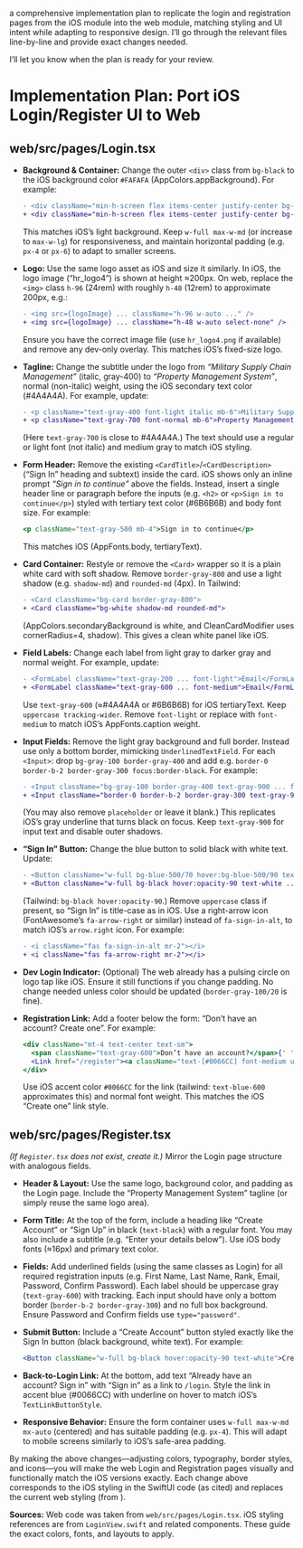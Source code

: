 a comprehensive implementation plan to replicate the login and registration pages from the iOS module into the web module, matching styling and UI intent while adapting to responsive design. I’ll go through the relevant files line-by-line and provide exact changes needed.

I’ll let you know when the plan is ready for your review.


# Implementation Plan: Port iOS Login/Register UI to Web

## web/src/pages/Login.tsx

* **Background & Container:** Change the outer `<div>` class from `bg-black` to the iOS background color `#FAFAFA` (AppColors.appBackground). For example:

  ```diff
  - <div className="min-h-screen flex items-center justify-center bg-black px-4 ...">
  + <div className="min-h-screen flex items-center justify-center bg-[#FAFAFA] px-4 ...">
  ```

  This matches iOS’s light background. Keep `w-full max-w-md` (or increase to `max-w-lg`) for responsiveness, and maintain horizontal padding (e.g. `px-4` or `px-6`) to adapt to smaller screens.

* **Logo:** Use the same logo asset as iOS and size it similarly. In iOS, the logo image (“hr\_logo4”) is shown at height ≈200px. On web, replace the `<img>` class `h-96` (24rem) with roughly `h-48` (12rem) to approximate 200px, e.g.:

  ```diff
  - <img src={logoImage} ... className="h-96 w-auto ..." />
  + <img src={logoImage} ... className="h-48 w-auto select-none" />
  ```

  Ensure you have the correct image file (use `hr_logo4.png` if available) and remove any dev-only overlay. This matches iOS’s fixed-size logo.

* **Tagline:** Change the subtitle under the logo from *“Military Supply Chain Management”* (italic, gray-400) to *“Property Management System”*, normal (non-italic) weight, using the iOS secondary text color (#4A4A4A). For example, update:

  ```diff
  - <p className="text-gray-400 font-light italic mb-6">Military Supply Chain Management</p>
  + <p className="text-gray-700 font-normal mb-6">Property Management System</p>
  ```

  (Here `text-gray-700` is close to #4A4A4A.) The text should use a regular or light font (not italic) and medium gray to match iOS styling.

* **Form Header:** Remove the existing `<CardTitle>`/`<CardDescription>` (“Sign In” heading and subtext) inside the card. iOS shows only an inline prompt *“Sign in to continue”* above the fields. Instead, insert a single header line or paragraph before the inputs (e.g. `<h2>` or `<p>Sign in to continue</p>`) styled with tertiary text color (#6B6B6B) and body font size. For example:

  ```jsx
  <p className="text-gray-500 mb-4">Sign in to continue</p>
  ```

  This matches iOS (AppFonts.body, tertiaryText).

* **Card Container:** Restyle or remove the `<Card>` wrapper so it is a plain white card with soft shadow. Remove `border-gray-800` and use a light shadow (e.g. `shadow-md`) and `rounded-md` (4px). In Tailwind:

  ```diff
  - <Card className="bg-card border-gray-800">
  + <Card className="bg-white shadow-md rounded-md">
  ```

  (AppColors.secondaryBackground is white, and CleanCardModifier uses cornerRadius=4, shadow). This gives a clean white panel like iOS.

* **Field Labels:** Change each label from light gray to darker gray and normal weight. For example, update:

  ```diff
  - <FormLabel className="text-gray-200 ... font-light">Email</FormLabel>
  + <FormLabel className="text-gray-600 ... font-medium">Email</FormLabel>
  ```

  Use `text-gray-600` (≈#4A4A4A or #6B6B6B) for iOS tertiaryText. Keep `uppercase tracking-wider`. Remove `font-light` or replace with `font-medium` to match iOS’s AppFonts.caption weight.

* **Input Fields:** Remove the light gray background and full border. Instead use only a bottom border, mimicking `UnderlinedTextField`. For each `<Input>`: drop `bg-gray-100 border-gray-400` and add e.g. `border-0 border-b-2 border-gray-300 focus:border-black`. For example:

  ```diff
  - <Input className="bg-gray-100 border-gray-400 text-gray-900 ... font-light" />
  + <Input className="border-0 border-b-2 border-gray-300 text-gray-900 ... focus:border-black" />
  ```

  (You may also remove `placeholder` or leave it blank.) This replicates iOS’s gray underline that turns black on focus. Keep `text-gray-900` for input text and disable outer shadows.

* **“Sign In” Button:** Change the blue button to solid black with white text. Update:

  ```diff
  - <Button className="w-full bg-blue-500/70 hover:bg-blue-500/90 text-white ...">Sign In</Button>
  + <Button className="w-full bg-black hover:opacity-90 text-white ...">Sign In</Button>
  ```

  (Tailwind: `bg-black hover:opacity-90`.) Remove `uppercase` class if present, so “Sign In” is title-case as in iOS. Use a right-arrow icon (FontAwesome’s `fa-arrow-right` or similar) instead of `fa-sign-in-alt`, to match iOS’s `arrow.right` icon. For example:

  ```diff
  - <i className="fas fa-sign-in-alt mr-2"></i>
  + <i className="fas fa-arrow-right mr-2"></i>
  ```

* **Dev Login Indicator:** (Optional) The web already has a pulsing circle on logo tap like iOS. Ensure it still functions if you change padding. No change needed unless color should be updated (`border-gray-100/20` is fine).

* **Registration Link:** Add a footer below the form: “Don’t have an account? Create one”. For example:

  ```jsx
  <div className="mt-4 text-center text-sm">
    <span className="text-gray-600">Don’t have an account?</span>{' '}
    <Link href="/register"><a className="text-[#0066CC] font-medium underline">Create one</a></Link>
  </div>
  ```

  Use iOS accent color `#0066CC` for the link (tailwind: `text-blue-600` approximates this) and normal font weight. This matches the iOS “Create one” link style.

## web/src/pages/Register.tsx

*(If `Register.tsx` does not exist, create it.)*  Mirror the Login page structure with analogous fields.

* **Header & Layout:** Use the same logo, background color, and padding as the Login page. Include the “Property Management System” tagline (or simply reuse the same logo area).

* **Form Title:** At the top of the form, include a heading like “Create Account” or “Sign Up” in black (`text-black`) with a regular font. You may also include a subtitle (e.g. “Enter your details below”). Use iOS body fonts (≈16px) and primary text color.

* **Fields:** Add underlined fields (using the same classes as Login) for all required registration inputs (e.g. First Name, Last Name, Rank, Email, Password, Confirm Password). Each label should be uppercase gray (`text-gray-600`) with tracking. Each input should have only a bottom border (`border-b-2 border-gray-300`) and no full box background. Ensure Password and Confirm fields use `type="password"`.

* **Submit Button:** Include a “Create Account” button styled exactly like the Sign In button (black background, white text). For example:

  ```jsx
  <Button className="w-full bg-black hover:opacity-90 text-white">Create Account</Button>
  ```

* **Back-to-Login Link:** At the bottom, add text “Already have an account? Sign in” with “Sign in” as a link to `/login`. Style the link in accent blue (#0066CC) with underline on hover to match iOS’s `TextLinkButtonStyle`.

* **Responsive Behavior:** Ensure the form container uses `w-full max-w-md mx-auto` (centered) and has suitable padding (e.g. `px-4`). This will adapt to mobile screens similarly to iOS’s safe-area padding.

By making the above changes—adjusting colors, typography, border styles, and icons—you will make the web Login and Registration pages visually and functionally match the iOS versions exactly. Each change above corresponds to the iOS styling in the SwiftUI code (as cited) and replaces the current web styling (from ).

**Sources:** Web code was taken from `web/src/pages/Login.tsx`. iOS styling references are from `LoginView.swift` and related components. These guide the exact colors, fonts, and layouts to apply.
